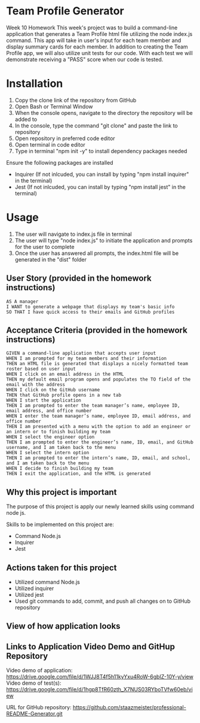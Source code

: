 # Team Profile Generator
Week 10 Homework
This week's project was to build a command-line application that generates a Team Profile html file utilizing the node index.js command. This app will take in user's input for each team member and display summary cards for each member. In addition to creating the Team Profile app, we will also utilize unit tests for our code. With each test we will demonstrate receiving a "PASS" score when our code is tested.  

# Installation
1. Copy the clone link of the repository from GitHub
2. Open Bash or Terminal Window
3. When the console opens, navigate to the directory the repository will be added to
4. In the console, type the command "git clone" and paste the link to repository
5. Open repository in preferred code editor
6. Open terminal in code editor
7. Type in terminal "npm init -y" to install dependency packages needed

Ensure the following packages are installed
- Inquirer (If not inlcuded, you can install by typing "npm install inquirer" in the terminal)
- Jest (If not inlcuded, you can install by typing "npm install jest" in the terminal)



# Usage
1. The user will navigate to index.js file in terminal
2. The user will type "node index.js" to initiate the application and prompts for the user to complete
3. Once the user has answered all prompts, the index.html file will be generated in the "dist" folder


## User Story (provided in the homework instructions)
```
AS A manager
I WANT to generate a webpage that displays my team's basic info
SO THAT I have quick access to their emails and GitHub profiles

```
## Acceptance Criteria (provided in the homework instructions)
```
GIVEN a command-line application that accepts user input
WHEN I am prompted for my team members and their information
THEN an HTML file is generated that displays a nicely formatted team roster based on user input
WHEN I click on an email address in the HTML
THEN my default email program opens and populates the TO field of the email with the address
WHEN I click on the GitHub username
THEN that GitHub profile opens in a new tab
WHEN I start the application
THEN I am prompted to enter the team manager’s name, employee ID, email address, and office number
WHEN I enter the team manager’s name, employee ID, email address, and office number
THEN I am presented with a menu with the option to add an engineer or an intern or to finish building my team
WHEN I select the engineer option
THEN I am prompted to enter the engineer’s name, ID, email, and GitHub username, and I am taken back to the menu
WHEN I select the intern option
THEN I am prompted to enter the intern’s name, ID, email, and school, and I am taken back to the menu
WHEN I decide to finish building my team
THEN I exit the application, and the HTML is generated

```

## Why this project is important
The purpose of this project is apply our newly learned skills using command node js.

Skills to be implemented on this project are:
- Command Node.js 
- Inquirer
- Jest 

## Actions taken for this project
- Utilized command Node.js 
- Utilized inquirer 
- Utilized jest
- Used git commands to add, commit, and push all changes on to GitHub repository

## View of how application looks





## Links to Application Video Demo and GitHup Repository
Video demo of application: https://drive.google.com/file/d/1WJJ8T4f5h11kyYxu4RoW-6gbIZ-10Y-y/view
Video demo of test(s): https://drive.google.com/file/d/1hgp8TfR60zth_X7NUS03RYboTVfw60eb/view

URL for GitHub repository: https://github.com/staazmeister/professional-README-Generator.git
